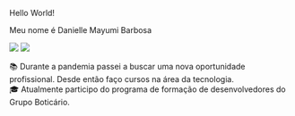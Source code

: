 Hello World!

Meu nome é Danielle Mayumi Barbosa

<a href = "mailto:dmayumibarbosa@gmail.com"><img src="https://img.shields.io/badge/-Gmail-%23333?style=for-the-badge&logo=gmail&logoColor=white" target="_blank"></a> <a href="https://www.linkedin.com/in/danielle-mbarbosa" target="_blank"><img src="https://img.shields.io/badge/-LinkedIn-%230077B5?style=for-the-badge&logo=linkedin&logoColor=white" target="_blank"></a> 

📚 Durante a pandemia passei a buscar uma nova oportunidade profissional. Desde então faço cursos na área da tecnologia.                                                                                                                                                                                                                                                                     
🎓 Atualmente participo do programa de formação de desenvolvedores do Grupo Boticário.


